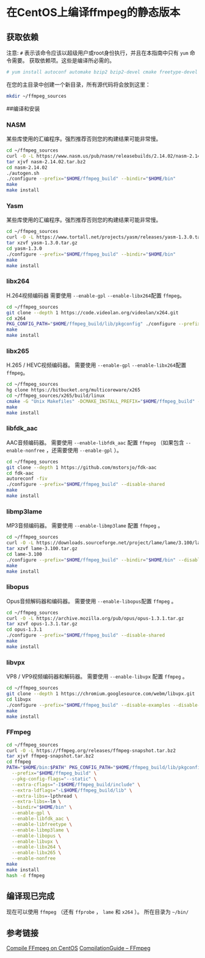 # 在CentOS上编译ffmpeg的静态版本

## 获取依赖
注意: `#` 表示该命令应该以超级用户或root身份执行，并且在本指南中只有 `yum` 命令需要。
获取依赖项。这些是编译所必需的。
```bash
# yum install autoconf automake bzip2 bzip2-devel cmake freetype-devel gcc gcc-c++ git libtool make mercurial pkgconfig zlib-devel
```
在您的主目录中创建一个新目录，所有源代码将会放到这里：
```bash
mkdir ~/ffmpeg_sources
```

##编译和安装
### NASM
某些库使用的汇编程序。强烈推荐否则您的构建结果可能非常慢。
```bash
cd ~/ffmpeg_sources
curl -O -L https://www.nasm.us/pub/nasm/releasebuilds/2.14.02/nasm-2.14.02.tar.bz2
tar xjvf nasm-2.14.02.tar.bz2
cd nasm-2.14.02
./autogen.sh
./configure --prefix="$HOME/ffmpeg_build" --bindir="$HOME/bin"
make
make install
```
### Yasm
某些库使用的汇编程序。强烈推荐否则您的构建结果可能非常慢。
```bash
cd ~/ffmpeg_sources
curl -O -L https://www.tortall.net/projects/yasm/releases/yasm-1.3.0.tar.gz
tar xzvf yasm-1.3.0.tar.gz
cd yasm-1.3.0
./configure --prefix="$HOME/ffmpeg_build" --bindir="$HOME/bin"
make
make install
```
### libx264
H.264视频编码器
需要使用 `--enable-gpl` `--enable-libx264`配置 `ffmpeg`。
```bash
cd ~/ffmpeg_sources
git clone --depth 1 https://code.videolan.org/videolan/x264.git
cd x264
PKG_CONFIG_PATH="$HOME/ffmpeg_build/lib/pkgconfig" ./configure --prefix="$HOME/ffmpeg_build" --bindir="$HOME/bin" --enable-static
make
make install
```
### libx265
H.265 / HEVC视频编码器。
需要使用 `--enable-gpl` `--enable-libx264`配置 `ffmpeg`。
```bash
cd ~/ffmpeg_sources
hg clone https://bitbucket.org/multicoreware/x265
cd ~/ffmpeg_sources/x265/build/linux
cmake -G "Unix Makefiles" -DCMAKE_INSTALL_PREFIX="$HOME/ffmpeg_build" -DENABLE_SHARED:bool=off ../../source
make
make install
```
### libfdk_aac
AAC音频编码器。
需要使用 `--enable-libfdk_aac` 配置 `ffmpeg` （如果包含 `--enable-nonfree` ，还需要使用 `--enable-gpl` ）。
```bash
cd ~/ffmpeg_sources
git clone --depth 1 https://github.com/mstorsjo/fdk-aac
cd fdk-aac
autoreconf -fiv
./configure --prefix="$HOME/ffmpeg_build" --disable-shared
make
make install
```
### libmp3lame
MP3音频编码器。
需要使用 `--enable-libmp3lame` 配置 `ffmpeg` 。
```bash
cd ~/ffmpeg_sources
curl -O -L https://downloads.sourceforge.net/project/lame/lame/3.100/lame-3.100.tar.gz
tar xzvf lame-3.100.tar.gz
cd lame-3.100
./configure --prefix="$HOME/ffmpeg_build" --bindir="$HOME/bin" --disable-shared --enable-nasm
make
make install
```
### libopus
Opus音频解码器和编码器。
需要使用 `--enable-libopus`配置 `ffmpeg` 。
```bash
cd ~/ffmpeg_sources
curl -O -L https://archive.mozilla.org/pub/opus/opus-1.3.1.tar.gz
tar xzvf opus-1.3.1.tar.gz
cd opus-1.3.1
./configure --prefix="$HOME/ffmpeg_build" --disable-shared
make
make install
```
### libvpx
VP8 / VP9视频编码器和解码器。
需要使用 `--enable-libvpx` 配置 `ffmpeg` 。
```bash
cd ~/ffmpeg_sources
git clone --depth 1 https://chromium.googlesource.com/webm/libvpx.git
cd libvpx
./configure --prefix="$HOME/ffmpeg_build" --disable-examples --disable-unit-tests --enable-vp9-highbitdepth --as=yasm
make
make install
```
### FFmpeg
```bash
cd ~/ffmpeg_sources
curl -O -L https://ffmpeg.org/releases/ffmpeg-snapshot.tar.bz2
tar xjvf ffmpeg-snapshot.tar.bz2
cd ffmpeg
PATH="$HOME/bin:$PATH" PKG_CONFIG_PATH="$HOME/ffmpeg_build/lib/pkgconfig" ./configure \
  --prefix="$HOME/ffmpeg_build" \
  --pkg-config-flags="--static" \
  --extra-cflags="-I$HOME/ffmpeg_build/include" \
  --extra-ldflags="-L$HOME/ffmpeg_build/lib" \
  --extra-libs=-lpthread \
  --extra-libs=-lm \
  --bindir="$HOME/bin" \
  --enable-gpl \
  --enable-libfdk_aac \
  --enable-libfreetype \
  --enable-libmp3lame \
  --enable-libopus \
  --enable-libvpx \
  --enable-libx264 \
  --enable-libx265 \
  --enable-nonfree
make
make install
hash -d ffmpeg
```
## 编译现已完成
现在可以使用 `ffmpeg` （还有 `ffprobe` ， `lame` 和 `x264` ）。 所在目录为 `~/bin/`

## 参考链接
[Compile FFmpeg on CentOS](https://trac.ffmpeg.org/wiki/CompilationGuide/Centos)
[CompilationGuide – FFmpeg](https://trac.ffmpeg.org/wiki/CompilationGuide)
